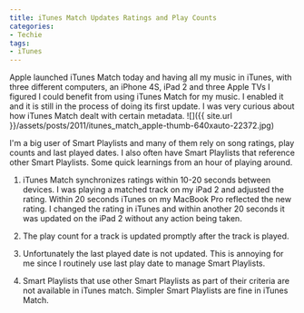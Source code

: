 ```yaml
---
title: iTunes Match Updates Ratings and Play Counts
categories:
- Techie
tags:
- iTunes
---
```


Apple launched iTunes Match today and having all my music in iTunes, with three different computers, an iPhone 4S, iPad 2 and three Apple TVs I figured I could benefit from using iTunes Match for my music. I enabled it and it is still in the process of doing its first update. I was very curious about how iTunes Match dealt with certain metadata.
![]({{ site.url }}/assets/posts/2011/itunes_match_apple-thumb-640xauto-22372.jpg)

I'm a big user of Smart Playlists and many of them rely on song ratings, play counts and last played dates. I also often have Smart Playlists that reference other Smart Playlists. Some quick learnings from an hour of playing around.



  1. iTunes Match synchronizes ratings within 10-20 seconds between devices. I was playing a matched track on my iPad 2 and adjusted the rating. Within 20 seconds iTunes on my MacBook Pro reflected the new rating. I changed the rating in iTunes and within another 20 seconds it was updated on the iPad 2 without any action being taken.


  2. The play count for a track is updated promptly after the track is played.


  3. Unfortunately the last played date is not updated. This is annoying for me since I routinely use last play date to manage Smart Playlists.


  4. Smart Playlists that use other Smart Playlists as part of their criteria are not available in iTunes match. Simpler Smart Playlists are fine in iTunes Match.


